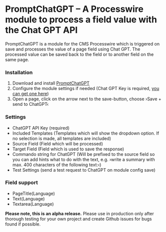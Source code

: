 # PromptChatGPT – A Processwire module to process a field value with the Chat GPT API

PromptChatGPT is a module for the CMS Processwire which is triggered on save and processes the value of a page field using Chat GPT. The processed value can be saved back to the field or to another field on the same page.

### Installation
1. Download and install [PromptChatGPT](https://github.com/robertweiss/PromptChatGPT)
4. Configure the module settings if needed (Chat GPT Key is required, [you can get one here](https://platform.openai.com/account/api-keys))
6. Open a page, click on the arrow next to the save-button, choose ›Save + send to ChatGPT‹

### Settings
- ChatGPT API Key (required)
- Included Templates (Templates which will show the dropdown option. If no selection is made, all templates are included)
- Source Field (Field which will be processed)
- Target Field (Field which is used to save the response)
- Commando string for ChatGPT (Will be prefixed to the source field so you can add hints what to do with the text, e.g. ›write a summary with max. 400 characters of the following text:‹)
- Test Settings (send a test request to ChatGPT on module config save)

### Field support
- PageTitle(Language)
- Text(Language)
- Textarea(Language)

**Please note, this is an alpha release.** Please use in production only after thorough testing for your own project and create Github issues for bugs found if possible.

